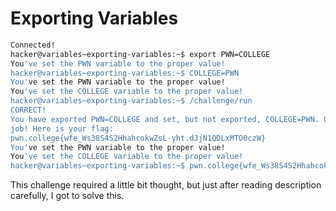 # Exporting Variables
```bash
Connected!
hacker@variables~exporting-variables:~$ export PWN=COLLEGE
You've set the PWN variable to the proper value!
hacker@variables~exporting-variables:~$ COLLEGE=PWN
You've set the PWN variable to the proper value!
You've set the COLLEGE variable to the proper value!
hacker@variables~exporting-variables:~$ /challenge/run
CORRECT!
You have exported PWN=COLLEGE and set, but not exported, COLLEGE=PWN. Great
job! Here is your flag:
pwn.college{wfe_Ws38S4S2HhahcokwZsL-yht.dJjN1QDLxMTO0czW}
You've set the PWN variable to the proper value!
You've set the COLLEGE variable to the proper value!
hacker@variables~exporting-variables:~$ pwn.college{wfe_Ws38S4S2HhahcokwZsL-yht.dJjN1QDLxMTO0czW}
```

This challenge required a little bit thought, but just after reading description carefully, I got to solve this.
